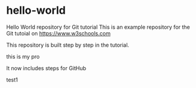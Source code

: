 # hello-world
Hello World repository for Git tutorial
This is an example repository for the Git tutoial on https://www.w3schools.com

This repository is built step by step in the tutorial.

this is my pro

It now includes steps for GitHub

test1